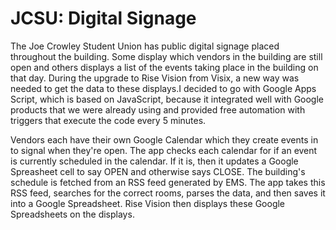 # JCSU: Digital Signage
The Joe Crowley Student Union has public digital signage placed throughout the building. Some display which vendors in the building are still open and others displays a list of the events taking place in the building on that day. During the upgrade to Rise Vision from Visix, a new way was needed to get the data to these displays.I decided to go with Google Apps Script, which is based on JavaScript, because it integrated well with Google products that we were already using and provided free automation with triggers that execute the code every 5 minutes. 

Vendors each have their own Google Calendar which they create events in to signal when they're open. The app checks each calendar for if an event is currently scheduled in the calendar. If it is, then it updates a Google Spreasheet cell to say OPEN and otherwise says CLOSE. The building's schedule is fetched from an RSS feed generated by EMS. The app takes this RSS feed, searches for the correct rooms, parses the data, and then saves it into a Google Spreadsheet. Rise Vision then displays these Google Spreadsheets on the displays.
